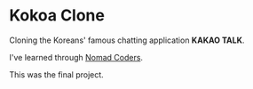 # Kokoa Clone

Cloning the Koreans' famous chatting application **KAKAO TALK**.

I've learned through [Nomad Coders](https://nomadcoders.co/).

This was the final project.
